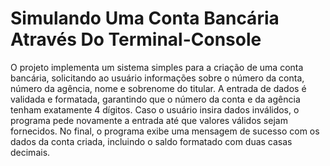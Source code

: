 # Simulando Uma Conta Bancária Através Do Terminal-Console

O projeto implementa um sistema simples para a criação de uma conta bancária, solicitando ao usuário informações sobre o número da conta, número da agência, nome e sobrenome do titular. A entrada de dados é validada e formatada, garantindo que o número da conta e da agência tenham exatamente 4 dígitos. Caso o usuário insira dados inválidos, o programa pede novamente a entrada até que valores válidos sejam fornecidos. No final, o programa exibe uma mensagem de sucesso com os dados da conta criada, incluindo o saldo formatado com duas casas decimais.
